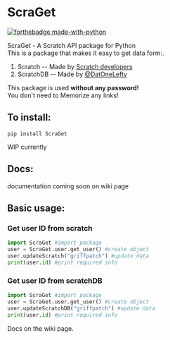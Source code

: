 # ScraGet
[![forthebadge made-with-python](http://ForTheBadge.com/images/badges/made-with-python.svg)](https://www.python.org/)

ScraGet - A Scratch API package for Python<br>
This is a package that makes it easy to get data form:.<br>
1. Scratch -- Made by [Scratch developers](https://github.com/LLK/scratch-rest-api)
2. ScratchDB -- Made by [@DatOneLefty](https://Scratch.mit.edu/users/DatOneLefty)<br>

This package is used **without any password!**<br>
You don't need to Memorize any links!

## To install:<br>
`pip install ScraGet`<br>

WIP currently

## Docs:
documentation coming soon on wiki page

## Basic usage:
### Get user ID from scratch
```python
import ScraGet #import package
user = ScraGet.user.get_user() #create object
user.updateScratch("griffpatch") #update data
print(user.id) #print required info
```
### Get user ID from scratchDB
```python
import ScraGet #import package
user = ScraGet.user.get_user() #create object
user.updateScratchDB("griffpatch") #update data
print(user.id) #print required info
```

Docs on the wiki page.
